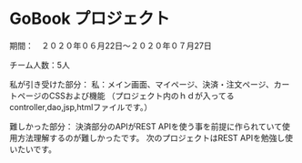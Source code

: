 # GoBook プロジェクト
期間：　２０２０年０６月22日～２０２０年０７月27日

チーム人数：5人

私が引き受けた部分：
  私：メイン画面、マイページ、決済・注文ページ、カートページのCSSおよび機能
  （プロジェクト内のｈｄが入ってるcontroller,dao,jsp,htmlファイルです。）
 
難しかった部分：
 決済部分のAPIがREST APIを使う事を前提に作られていて使用方法理解するのが難しかったです。
 次のプロジェクトはREST APIを勉強し使いたいです。
  
  
  
  
